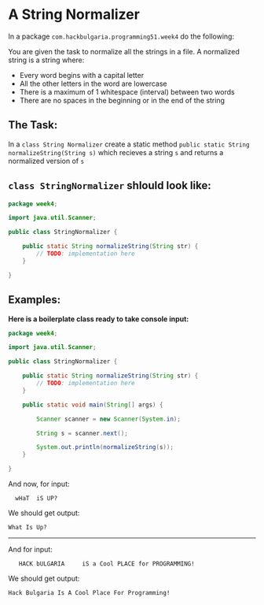 # A String Normalizer

In a package `com.hackbulgaria.programming51.week4` do the following:

You are given the task to normalize all the strings in a file.
A normalized string is a string where:

* Every word begins with a capital letter
* All the other letters in the word are lowercase
* There is a maximum of 1 whitespace (interval) between two words
* There are no spaces in the beginning or in the end of the string

## The Task:

In a `class String Normalizer` create a static method `public static String normalizeString(String s)` which recieves a string `s` and returns a normalized version of `s`

## `class StringNormalizer` shlould look like:

```java
package week4;

import java.util.Scanner;

public class StringNormalizer {

	public static String normalizeString(String str) {
		// TODO: implementation here
	}

}
```

## Examples:

**Here is a boilerplate class ready to take console input:**

```java
package week4;

import java.util.Scanner;

public class StringNormalizer {

	public static String normalizeString(String str) {
		// TODO: implementation here
	}

	public static void main(String[] args) {

		Scanner scanner = new Scanner(System.in);

		String s = scanner.next();

		System.out.println(normalizeString(s));
	}

}
```


And now, for input:

```
  wHaT  iS UP?   
```

We should get output:

```
What Is Up?
```

---

And for input:

```
   HACK bULGARIA     iS a Cool PLACE for PROGRAMMING!      
```

We should get output:

```
Hack Bulgaria Is A Cool Place For Programming!
```